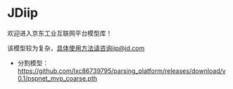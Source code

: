 # JDiip
欢迎进入京东工业互联网平台模型库！

该模型较为复杂，具体使用方法请咨询iip@jd.com


- 分割模型：https://github.com/lxc86739795/parsing_platform/releases/download/v0.1/pspnet_mvp_coarse.pth


